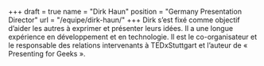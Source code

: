 +++
draft		= true
name		= "Dirk Haun"
position 	= "Germany Presentation Director"
url			= "/equipe/dirk-haun/"
+++
Dirk s’est fixé comme objectif d’aider les autres à exprimer et présenter leurs idées. Il a une longue expérience en développement et en technologie. Il est le co-organisateur et le responsable des relations intervenants à TEDxStuttgart et l’auteur de « Presenting for Geeks ».